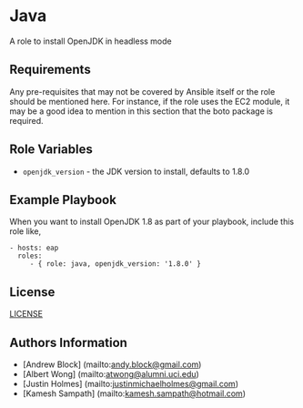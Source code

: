 Java
=========

A role to install OpenJDK in headless mode

Requirements
------------

Any pre-requisites that may not be covered by Ansible itself or the role should be mentioned here. For instance, if the role uses the EC2 module, it may be a good idea to mention in this section that the boto package is required.

Role Variables
--------------

* `openjdk_version` - the JDK version to install, defaults to 1.8.0


Example Playbook
----------------

When you want to install OpenJDK 1.8 as part of your playbook, include this role like, 

    - hosts: eap
      roles:
         - { role: java, openjdk_version: '1.8.0' }

License
-------

[LICENSE](../LICENSE)

Authors Information
------------------

* [Andrew Block] (mailto:andy.block@gmail.com)
* [Albert Wong] (mailto:atwong@alumni.uci.edu)
* [Justin Holmes] (mailto:justinmichaelholmes@gmail.com)
* [Kamesh Sampath] (mailto:kamesh.sampath@hotmail.com)

